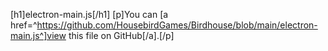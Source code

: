 [h1]electron-main.js[/h1]
[p]You can [a href=^https://github.com/HousebirdGames/Birdhouse/blob/main/electron-main.js^]view this file on GitHub[/a].[/p]